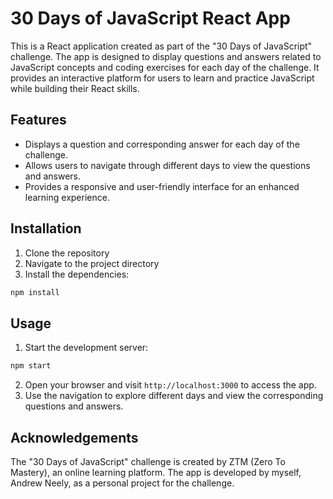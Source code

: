 # 30 Days of JavaScript React App

This is a React application created as part of the "30 Days of JavaScript" challenge. The app is designed to display questions and answers related to JavaScript concepts and coding exercises for each day of the challenge. It provides an interactive platform for users to learn and practice JavaScript while building their React skills.

## Features

- Displays a question and corresponding answer for each day of the challenge.
- Allows users to navigate through different days to view the questions and answers.
- Provides a responsive and user-friendly interface for an enhanced learning experience.

## Installation

1. Clone the repository
2. Navigate to the project directory
3. Install the dependencies:

```bash
npm install
```

## Usage

1. Start the development server: 
```bash
npm start
```

2. Open your browser and visit `http://localhost:3000` to access the app.
3. Use the navigation to explore different days and view the corresponding questions and answers.

## Acknowledgements

The "30 Days of JavaScript" challenge is created by ZTM (Zero To Mastery), an online learning platform. The app is developed by myself, Andrew Neely, as a personal project for the challenge.
